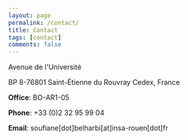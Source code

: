 ```yaml
---
layout: page
permalink: /contact/
title: Contact
tags: [contact]
comments: false
---
```


Avenue de l'Université

BP 8-76801 Saint-Étienne du Rouvray Cedex, France

**Office**: BO-AR1-05

**Phone**: +33 (0)2 32 95 99 04

**Email**: soufiane[dot]belharbi[at]insa-rouen[dot]fr
